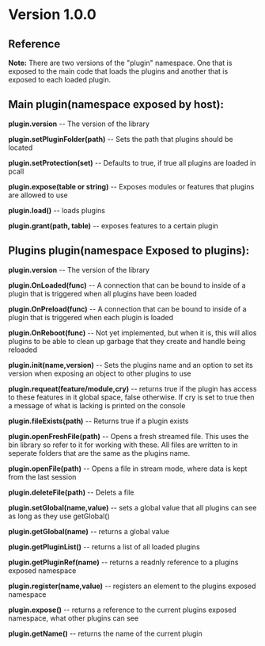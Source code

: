 # Version 1.0.0

Reference
---
**Note:** There are two versions of the "plugin" namespace. One that is exposed to the main code that loads the plugins and another that is exposed to each loaded plugin.

Main plugin(namespace exposed by host):
---
**plugin.version** -- The version of the library

**plugin.setPluginFolder(path)** -- Sets the path that plugins should be located

**plugin.setProtection(set)** -- Defaults to true, if true all plugins are loaded in pcall

**plugin.expose(table or string)** -- Exposes modules or features that plugins are allowed to use

**plugin.load()** -- loads plugins

**plugin.grant(path, table)** -- exposes features to a certain plugin

Plugins plugin(namespace Exposed to plugins):
---
**plugin.version** -- The version of the library

**plugin.OnLoaded(func)** -- A connection that can be bound to inside of a plugin that is triggered when all plugins have been loaded

**plugin.OnPreload(func)** -- A connection that can be bound to inside of a plugin that is triggered when each plugin is loaded

**plugin.OnReboot(func)** -- Not yet implemented, but when it is, this will allos plugins to be able to clean up garbage that they create and handle being reloaded

**plugin.init(name,version)** -- Sets the plugins name and an option to set its version when exposing an object to other plugins to use

**plugin.requeat(feature/module,cry)** -- returns true if the plugin has access to these features in it global space, false otherwise. If cry is set to true then a message of what is lacking is printed on the console

**plugin.fileExists(path)** -- Returns true if a plugin exists

**plugin.openFreshFile(path)** -- Opens a fresh streamed file. This uses the bin library so refer to it for working with these. All files are written to in seperate folders that are the same as the plugins name.

**plugin.openFile(path)** -- Opens a file in stream mode, where data is kept from the last session

**plugin.deleteFile(path)** -- Delets a file

**plugin.setGlobal(name,value)** -- sets a global value that all plugins can see as long as they use getGlobal()

**plugin.getGlobal(name)** -- returns a global value

**plugin.getPluginList()** -- returns a list of all loaded plugins

**plugin.getPluginRef(name)** -- returns a readnly reference to a plugins exposed namespace

**plugin.register(name,value)** -- registers an element to the plugins exposed namespace

**plugin.expose()** -- returns a reference to the current plugins exposed namespace, what other plugins can see

**plugin.getName()** -- returns the name of the current plugin